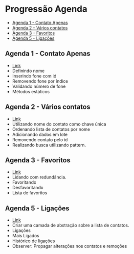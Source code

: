 # Progressão Agenda

<!--TOC_BEGIN-->
- [Agenda 1 - Contato Apenas](#agenda-1---contato-apenas)
- [Agenda 2 - Vários contatos](#agenda-2---vários-contatos)
- [Agenda 3 - Favoritos](#agenda-3---favoritos)
- [Agenda 5 - Ligações](#agenda-5---ligações)

<!--TOC_END-->

## Agenda 1 - Contato Apenas
- [Link](../014/Readme.md)
- Definindo nome
- Inserindo fone com id
- Removendo fone por índice
- Validando número de fone
- Métodos estáticos

## Agenda 2 - Vários contatos
- [Link](../015/Readme.md)
- Utilizando nome do contato como chave única
- Ordenando lista de contatos por nome
- Adicionando dados em lote
- Removendo contato pelo id
- Realizando busca utilizando pattern.

## Agenda 3 - Favoritos
- [Link](../016/Readme.md)
- Lidando com redundância.
- Favoritando
- Desfavoritando
- Lista de favoritos

## Agenda 5 - Ligações
- [Link](../019/Readme.md)
- Criar uma camada de abstração sobre a lista de contatos.
- Ligações
- Mais Ligados
- Histórico de ligações
- Observer: Propagar alterações nos contatos e remoções
